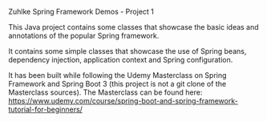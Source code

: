 Zuhlke Spring Framework Demos - Project 1

This Java project contains some classes that showcase the basic
ideas and annotations of the popular Spring framework.

It contains some simple classes that showcase the use of Spring beans,
dependency injection, application context and Spring configuration.

It has been built while following the Udemy Masterclass on Spring Framework 
and Spring Boot 3 (this project is not a git clone of the Masterclass sources).
The Masterclass can be found here: 
https://www.udemy.com/course/spring-boot-and-spring-framework-tutorial-for-beginners/